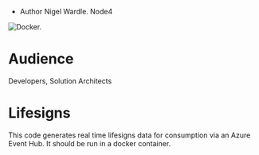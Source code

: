 - Author Nigel Wardle. Node4

 ![Docker.](media/asp.png "Docker") 

# Audience
Developers, Solution Architects

# Lifesigns
This code generates real time lifesigns data for consumption via an Azure Event Hub. It should be run in a docker container.





